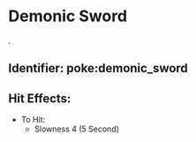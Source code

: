 # Demonic Sword

.

## Identifier: poke:demonic\_sword <a href="#identifier" id="identifier"></a>



## Hit Effects:

* To Hit:
  * Slowness 4 (5 Second)
